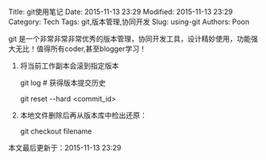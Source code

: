 Title: git使用笔记
Date: 2015-11-13 23:29
Modified: 2015-11-13 23:29
Category: Tech
Tags: git,版本管理,协同开发
Slug: using-git
Authors: Poon

<!-- ^ -->
 git 是一个非常非常非常优秀的版本管理，协同开发工具，设计精妙使用，功能强大无比！值得所有coder,甚至blogger学习！
<!-- $ -->

1. 将当前工作副本会滚到指定版本

    git log # 获得版本提交历史

    git reset --hard <commit_id>

2. 本地文件删除后再从版本库中检出还原：

    git checkout filename


本文最后更新于：2015-11-13 23:29 
